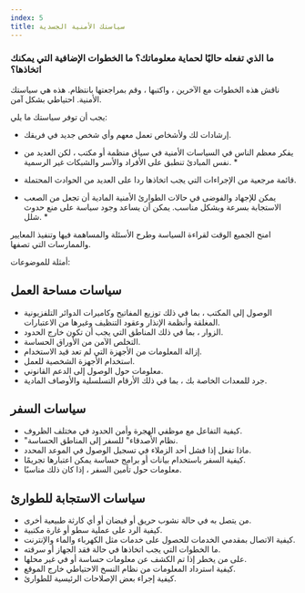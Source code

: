 ```yaml
---
index: 5
title: سياستك الأمنية الجسدية
---
```

### ما الذي تفعله حاليًا لحماية معلوماتك؟ ما الخطوات الإضافية التي يمكنك اتخاذها؟

ناقش هذه الخطوات مع الآخرين ، واكتبها ، وقم بمراجعتها بانتظام. هذه هي سياستك الأمنية. احتياطي بشكل آمن.

يجب أن توفر سياستك ما يلي:

* إرشادات لك ولأشخاص تعمل معهم وأي شخص جديد في فريقك.

* يفكر معظم الناس في السياسات الأمنية في سياق منظمة أو مكتب ، لكن العديد من نفس المبادئ تنطبق على الأفراد والأسر والشبكات غير الرسمية. *

* قائمة مرجعية من الإجراءات التي يجب اتخاذها ردا على العديد من الحوادث المحتملة.

* يمكن للإجهاد والفوضى في حالات الطوارئ الأمنية المادية أن تجعل من الصعب الاستجابة بسرعة وبشكل مناسب. يمكن أن يساعد وجود سياسة على منع حدوث شلل. *

امنح الجميع الوقت لقراءة السياسة وطرح الأسئلة والمساهمة فيها وتنفيذ المعايير والممارسات التي تصفها.

أمثلة للموضوعات:

## سياسات مساحة العمل

- الوصول إلى المكتب ، بما في ذلك توزيع المفاتيح وكاميرات الدوائر التلفزيونية المغلقة وأنظمة الإنذار وعقود التنظيف وغيرها من الاعتبارات.
- الزوار ، بما في ذلك المناطق التي يجب أن تكون خارج الحدود.
- التخلص الآمن من الأوراق الحساسة.
- إزالة المعلومات من الأجهزة التي لم تعد قيد الاستخدام.
- استخدام الأجهزة الشخصية للعمل.
- معلومات حول الوصول إلى الدعم القانوني.
- جرد للمعدات الخاصة بك ، بما في ذلك الأرقام التسلسلية والأوصاف المادية.

## سياسات السفر

- كيفية التفاعل مع موظفي الهجرة وأمن الحدود في مختلف الظروف.
- "نظام الأصدقاء" للسفر إلى المناطق الحساسة.
- ماذا تفعل إذا فشل أحد الزملاء في تسجيل الوصول في الموعد المحدد.
- كيفية السفر باستخدام بيانات أو برامج حساسة يمكن اعتبارها تجريمًا.
- معلومات حول تأمين السفر ، إذا كان ذلك مناسبًا.

## سياسات الاستجابة للطوارئ

- من يتصل به في حالة نشوب حريق أو فيضان أو أي كارثة طبيعية أخرى.
- كيفية الرد على عملية سطو أو غارة مكتبية.
- كيفية الاتصال بمقدمي الخدمات للحصول على خدمات مثل الكهرباء والماء والإنترنت.
- ما الخطوات التي يجب اتخاذها في حالة فقد الجهاز أو سرقته.
- على من يخطر إذا تم الكشف عن معلومات حساسة أو في غير محلها.
- كيفية استرداد المعلومات من نظام النسخ الاحتياطي خارج الموقع.
- كيفية إجراء بعض الإصلاحات الرئيسية للطوارئ.